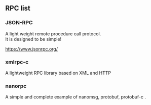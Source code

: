 ## RPC list
  
### JSON-RPC
  
A light weight remote procedure call protocol.  
It is designed to be simple!  
  
https://www.jsonrpc.org/  
  
  
### xmlrpc-c
  
A lightweight RPC library based on XML and HTTP  
  
  
### nanorpc
  
A simple and complete example of nanomsg, protobuf, protobuf-c .  

